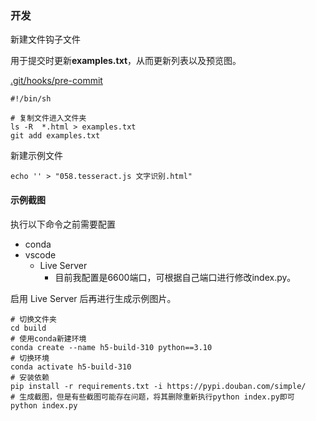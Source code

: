 ### 开发

新建文件钩子文件

用于提交时更新**examples.txt**，从而更新列表以及预览图。

[.git/hooks/pre-commit](.git/hooks/pre-commit)

```shell
#!/bin/sh

# 复制文件进入文件夹
ls -R  *.html > examples.txt
git add examples.txt
```

新建示例文件
```shell
echo '' > "058.tesseract.js 文字识别.html"
```

#### 示例截图

执行以下命令之前需要配置

- conda
- vscode 
    - Live Server
        - 目前我配置是6600端口，可根据自己端口进行修改index.py。

启用 Live Server 后再进行生成示例图片。

```shell
# 切换文件夹
cd build
# 使用conda新建环境
conda create --name h5-build-310 python==3.10
# 切换环境
conda activate h5-build-310
# 安装依赖
pip install -r requirements.txt -i https://pypi.douban.com/simple/
# 生成截图，但是有些截图可能存在问题，将其删除重新执行python index.py即可
python index.py
```
